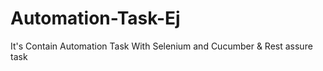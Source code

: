 # Automation-Task-Ej
It's Contain Automation Task With Selenium and Cucumber &amp; Rest assure task
